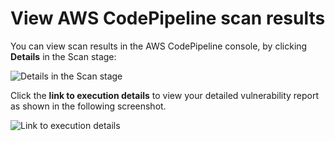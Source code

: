 # View AWS CodePipeline scan results

You can view scan results in the AWS CodePipeline console, by clicking **Details** in the Scan stage:

![Details in the Scan stage](../../../.gitbook/assets/aws-cp-findings-report.png)

Click the **link to execution details** to view your detailed vulnerability report as shown in the following screenshot.

![Link to execution details](../../../.gitbook/assets/image4-2-.png)

##
